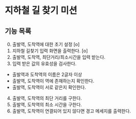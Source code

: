 # 지하철 길 찾기 미션

## 기능 목록
0. 출발역, 도착역에 대한 초기 설정 [o]
1. 지하철 길찾기 입력 화면을 출력한다. [o]
2. 출발역, 도착역, 최단거리/최소시간을 입력 받는다.
3. 입력 받은 값의 유효성을 검사한다.
  - 출발역과 도착역의 이름은 2글자 이상
  - 출발역, 도착역이 역에 존재하는지 확인한다.
  - 출발역, 도착역이 서로 같은지 확인한다.
4. 출발역, 도착역의 최단 거리를 구한다.
5. 출발역, 도착역의 최소 시간을 구한다.
6. 출발역, 도착역이 연결되어 있지 않다면 경고 메세지를 출력한다.